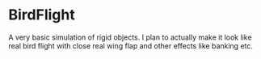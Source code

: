 # BirdFlight
A very basic simulation of rigid objects. I plan to actually make it look like real bird flight
with close real wing flap and other effects like banking etc.
